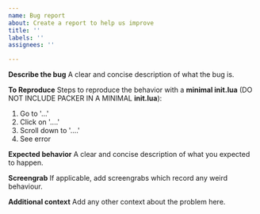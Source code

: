 ```yaml
---
name: Bug report
about: Create a report to help us improve
title: ''
labels: ''
assignees: ''

---
```


**Describe the bug**
A clear and concise description of what the bug is.

**To Reproduce**
Steps to reproduce the behavior with a **minimal init.lua** (DO NOT INCLUDE PACKER IN A MINIMAL **init.lua**):
1. Go to '...'
2. Click on '....'
3. Scroll down to '....'
4. See error

**Expected behavior**
A clear and concise description of what you expected to happen.

**Screengrab**
If applicable, add screengrabs which record any weird behaviour.

**Additional context**
Add any other context about the problem here.
